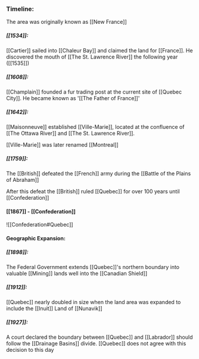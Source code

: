 ### Timeline:
The area was originally known as [[New France]]

##### [[1534]]: 
[[Cartier]] sailed into [[Chaleur Bay]] and claimed the land for [[France]]. He discovered the mouth of [[The St. Lawrence River]] the following year ([[1535]])

##### [[1608]]:
[[Champlain]] founded a fur trading post at the current site of [[Quebec City]]. He became known as '[[The Father of France]]'

##### [[1642]]:
[[Maisonneuve]] established [[Ville-Marie]], located at the confluence of [[The Ottawa River]] and [[The St. Lawrence River]].

[[Ville-Marie]] was later renamed [[Montreal]]

##### [[1759]]:
The [[British]] defeated the [[French]] army during the [[Battle of the Plains of Abraham]]

After this defeat the [[British]] ruled [[Quebec]] for over 100 years until [[Confederation]]

#### [[1867]] - [[Confederation]]
![[Confederation#Quebec]]

#### Geographic Expansion:
##### [[1898]]:
The Federal Government extends [[Quebec]]'s northern boundary into valuable [[Mining]] lands well into the [[Canadian Shield]]

##### [[1912]]:
[[Quebec]] nearly doubled in size when the land area was expanded to include the [[Inuit]] Land of [[Nunavik]]

##### [[1927]]:
A court declared the boundary between [[Quebec]] and [[Labrador]] should follow the [[Drainage Basins]] divide. [[Quebec]] does not agree with this decision to this day


